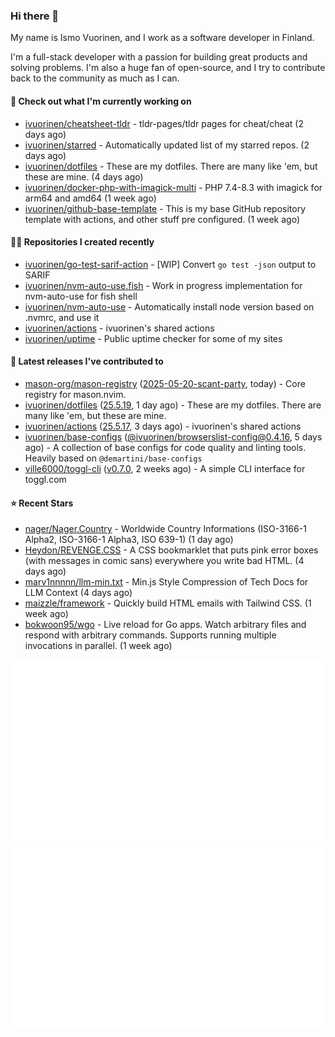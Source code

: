 
### Hi there 👋

My name is Ismo Vuorinen, and I work as a software developer in Finland.

I'm a full-stack developer with a passion for building great products and solving problems.
I'm also a huge fan of open-source, and I try to contribute back to the community as much as I can.

#### 👷 Check out what I'm currently working on

- [ivuorinen/cheatsheet-tldr](https://github.com/ivuorinen/cheatsheet-tldr) - tldr-pages/tldr pages for cheat/cheat (2 days ago)
- [ivuorinen/starred](https://github.com/ivuorinen/starred) - Automatically updated list of my starred repos. (2 days ago)
- [ivuorinen/dotfiles](https://github.com/ivuorinen/dotfiles) - These are my dotfiles. There are many like &#39;em, but these are mine. (4 days ago)
- [ivuorinen/docker-php-with-imagick-multi](https://github.com/ivuorinen/docker-php-with-imagick-multi) - PHP 7.4-8.3 with imagick for arm64 and amd64 (1 week ago)
- [ivuorinen/github-base-template](https://github.com/ivuorinen/github-base-template) - This is my base GitHub repository template with actions, and other stuff pre configured. (1 week ago)

#### 👨‍💻 Repositories I created recently

- [ivuorinen/go-test-sarif-action](https://github.com/ivuorinen/go-test-sarif-action) - [WIP] Convert `go test -json` output to SARIF
- [ivuorinen/nvm-auto-use.fish](https://github.com/ivuorinen/nvm-auto-use.fish) - Work in progress implementation for nvm-auto-use for fish shell
- [ivuorinen/nvm-auto-use](https://github.com/ivuorinen/nvm-auto-use) - Automatically install node version based on .nvmrc, and use it
- [ivuorinen/actions](https://github.com/ivuorinen/actions) - ivuorinen&#39;s shared actions
- [ivuorinen/uptime](https://github.com/ivuorinen/uptime) - Public uptime checker for some of my sites

#### 🚀 Latest releases I've contributed to

- [mason-org/mason-registry](https://github.com/mason-org/mason-registry) ([2025-05-20-scant-party](https://github.com/mason-org/mason-registry/releases/tag/2025-05-20-scant-party), today) - Core registry for mason.nvim.
- [ivuorinen/dotfiles](https://github.com/ivuorinen/dotfiles) ([25.5.19](https://github.com/ivuorinen/dotfiles/releases/tag/25.5.19), 1 day ago) - These are my dotfiles. There are many like &#39;em, but these are mine.
- [ivuorinen/actions](https://github.com/ivuorinen/actions) ([25.5.17](https://github.com/ivuorinen/actions/releases/tag/25.5.17), 3 days ago) - ivuorinen&#39;s shared actions
- [ivuorinen/base-configs](https://github.com/ivuorinen/base-configs) ([@ivuorinen/browserslist-config@0.4.16](https://github.com/ivuorinen/base-configs/releases/tag/%40ivuorinen/browserslist-config%400.4.16), 5 days ago) - A collection of base configs for code quality and linting tools. Heavily based on `@demartini/base-configs`
- [ville6000/toggl-cli](https://github.com/ville6000/toggl-cli) ([v0.7.0](https://github.com/ville6000/toggl-cli/releases/tag/v0.7.0), 2 weeks ago) - A simple CLI interface for toggl.com

#### ⭐ Recent Stars

- [nager/Nager.Country](https://github.com/nager/Nager.Country) - Worldwide Country Informations (ISO-3166-1 Alpha2, ISO-3166-1 Alpha3, ISO 639-1) (1 day ago)
- [Heydon/REVENGE.CSS](https://github.com/Heydon/REVENGE.CSS) - A CSS bookmarklet that puts pink error boxes (with messages in comic sans) everywhere you write bad HTML. (4 days ago)
- [marv1nnnnn/llm-min.txt](https://github.com/marv1nnnnn/llm-min.txt) - Min.js Style Compression of Tech Docs for LLM Context (4 days ago)
- [maizzle/framework](https://github.com/maizzle/framework) - Quickly build HTML emails with Tailwind CSS. (1 week ago)
- [bokwoon95/wgo](https://github.com/bokwoon95/wgo) - Live reload for Go apps. Watch arbitrary files and respond with arbitrary commands. Supports running multiple invocations in parallel. (1 week ago)



<picture>
  <source srcset="https://raw.githubusercontent.com/ivuorinen/github-stats/master/generated/overview.svg#gh-dark-mode-only" media="(prefers-color-scheme: dark)" />
  <img src="https://raw.githubusercontent.com/ivuorinen/github-stats/master/generated/overview.svg#gh-light-mode-only" alt="Overview of my activity" />
</picture>
<picture>
  <source srcset="https://raw.githubusercontent.com/ivuorinen/github-stats/master/generated/languages.svg#gh-dark-mode-only" media="(prefers-color-scheme: dark)" />
  <img src="https://raw.githubusercontent.com/ivuorinen/github-stats/master/generated/languages.svg#gh-light-mode-only" alt="Languages I have been using" />
</picture>


